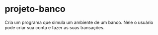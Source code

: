 # projeto-banco
Cria  um programa que simula um ambiente de um banco. Nele o  usuário pode criar sua conta e  fazer as suas  transações.
